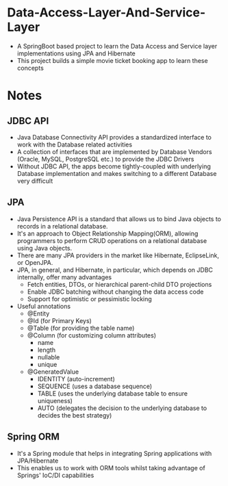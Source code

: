 # Data-Access-Layer-And-Service-Layer
- A SpringBoot based project to learn the Data Access and Service layer implementations using JPA and Hibernate
- This project builds a simple movie ticket booking app to learn these concepts

# Notes
## JDBC API
- Java Database Connectivity API provides a standardized interface to work with the Database related activities
- A collection of interfaces that are implemented by Database Vendors (Oracle, MySQL, PostgreSQL etc.) to provide the JDBC Drivers 
- Without JDBC API, the apps become tightly-coupled with underlying Database implementation and makes switching to a different Database very difficult

## JPA
- Java Persistence API is a standard that allows us to bind Java objects to records in a relational database.
- It's an approach to Object Relationship Mapping(ORM), allowing programmers to perform CRUD operations on a relational database using Java objects.
- There are many JPA providers in the market like Hibernate, EclipseLink, or OpenJPA.
- JPA, in general, and Hibernate, in particular, which depends on JDBC internally, offer many advantages
  * Fetch entities, DTOs, or hierarchical parent-child DTO projections
  * Enable JDBC batching without changing the data access code
  * Support for optimistic or pessimistic locking
- Useful annotations
  * @Entity
  * @Id (for Primary Keys)
  * @Table (for providing the table name)
  * @Column (for customizing column attributes)
    - name
    - length
    - nullable
    - unique
  * @GeneratedValue
    - IDENTITY (auto-increment)
    - SEQUENCE (uses a database sequence)
    - TABLE (uses the underlying database table to ensure uniqueness)
    - AUTO (delegates the decision to the underlying database to decides the best strategy)

## Spring ORM
- It's a Spring module that helps in integrating Spring applications with JPA/Hibernate
- This enables us to work with ORM tools whilst taking advantage of Springs' IoC/DI capabilities
